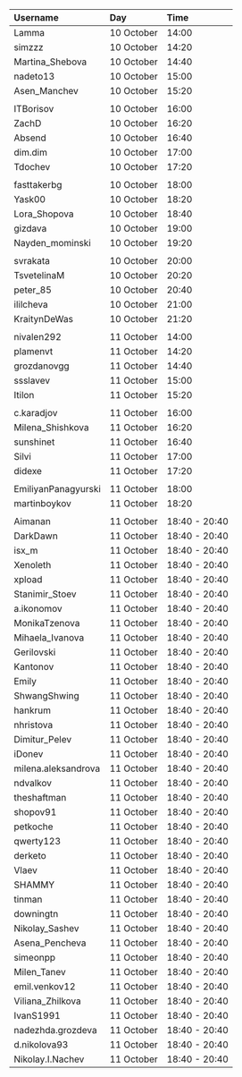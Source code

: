 | Username | Day | Time |
|:---------|:----|:-----|
| Lamma | 10 October | 14:00 |
| simzzz | 10 October | 14:20 |
| Martina\_Shebova | 10 October | 14:40 |
| nadeto13 | 10 October | 15:00 |
| Asen\_Manchev | 10 October | 15:20 |
| | |
| ITBorisov | 10 October | 16:00 |
| ZachD | 10 October | 16:20 |
| Absend | 10 October | 16:40 |
| dim.dim | 10 October | 17:00 |
| Tdochev | 10 October | 17:20 |
| | |
| fasttakerbg | 10 October | 18:00 |
| Yask00 | 10 October | 18:20 |
| Lora\_Shopova | 10 October | 18:40 |
| gizdava | 10 October | 19:00 |
| Nayden\_mominski | 10 October | 19:20 |
| | |
| svrakata | 10 October | 20:00 |
| TsvetelinaM | 10 October | 20:20 |
| peter\_85 | 10 October | 20:40 |
| ililcheva | 10 October | 21:00 |
| KraitynDeWas | 10 October | 21:20 |
| | |
| nivalen292 | 11 October | 14:00 |
| plamenvt | 11 October | 14:20 |
| grozdanovgg | 11 October | 14:40 |
| ssslavev | 11 October | 15:00 |
| Itilon | 11 October | 15:20 |
| | |
| c.karadjov | 11 October | 16:00 |
| Milena\_Shishkova | 11 October | 16:20 |
| sunshinet | 11 October | 16:40 |
| Silvi | 11 October | 17:00 |
| didexe | 11 October | 17:20 |
| | |
| EmiliyanPanagyurski | 11 October | 18:00 |
| martinboykov | 11 October | 18:20 |
| | |
| Aimanan | 11 October | 18:40 - 20:40 |
| DarkDawn | 11 October | 18:40 - 20:40 |
| isx\_m | 11 October | 18:40 - 20:40 |
| Xenoleth | 11 October | 18:40 - 20:40 |
| xpload | 11 October | 18:40 - 20:40 |
| Stanimir\_Stoev | 11 October | 18:40 - 20:40 |
| a.ikonomov | 11 October | 18:40 - 20:40 |
| MonikaTzenova | 11 October | 18:40 - 20:40 |
| Mihaela\_Ivanova | 11 October | 18:40 - 20:40 |
| Gerilovski | 11 October | 18:40 - 20:40 |
| Kantonov | 11 October | 18:40 - 20:40 |
| Emily | 11 October | 18:40 - 20:40 |
| ShwangShwing | 11 October | 18:40 - 20:40 |
| hankrum | 11 October | 18:40 - 20:40 |
| nhristova | 11 October | 18:40 - 20:40 |
| Dimitur\_Pelev | 11 October | 18:40 - 20:40 |
| iDonev | 11 October | 18:40 - 20:40 |
| milena.aleksandrova | 11 October | 18:40 - 20:40 |
| ndvalkov | 11 October | 18:40 - 20:40 |
| theshaftman | 11 October | 18:40 - 20:40 |
| shopov91 | 11 October | 18:40 - 20:40 |
| petkoche | 11 October | 18:40 - 20:40 |
| qwerty123 | 11 October | 18:40 - 20:40 |
| derketo | 11 October | 18:40 - 20:40 |
| Vlaev | 11 October | 18:40 - 20:40 |
| SHAMMY | 11 October | 18:40 - 20:40 |
| tinman | 11 October | 18:40 - 20:40 |
| downingtn | 11 October | 18:40 - 20:40 |
| Nikolay\_Sashev | 11 October | 18:40 - 20:40 |
| Asena\_Pencheva | 11 October | 18:40 - 20:40 |
| simeonpp | 11 October | 18:40 - 20:40 |
| Milen\_Tanev | 11 October | 18:40 - 20:40 |
| emil.venkov12 | 11 October | 18:40 - 20:40 |
| Viliana\_Zhilkova | 11 October | 18:40 - 20:40 |
| IvanS1991 | 11 October | 18:40 - 20:40 |
| nadezhda.grozdeva | 11 October | 18:40 - 20:40 |
| d.nikolova93 | 11 October | 18:40 - 20:40 |
| Nikolay.I.Nachev | 11 October | 18:40 - 20:40 |
